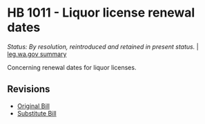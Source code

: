 # HB 1011 - Liquor license renewal dates
*Status: By resolution, reintroduced and retained in present status.* | [leg.wa.gov summary](https://app.leg.wa.gov/billsummary?BillNumber=1011&Year=2021)

Concerning renewal dates for liquor licenses.

## Revisions
* [Original Bill](1/)
* [Substitute Bill](S/)